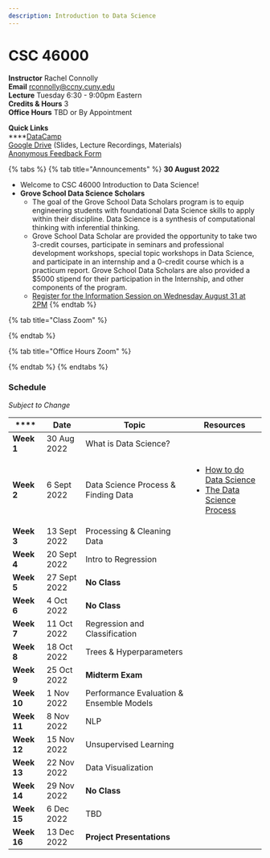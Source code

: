 ```yaml
---
description: Introduction to Data Science
---
```


# CSC 46000

**Instructor** Rachel Connolly\
**Email** rconnolly@ccny.cuny.edu\
**Lecture** Tuesday 6:30 - 9:00pm Eastern\
**Credits & Hours** 3\
**Office Hours** TBD or By Appointment

**Quick Links**\
****[DataCamp ](https://learn.datacamp.com/)\
[Google Drive](https://drive.google.com/drive/folders/1x\_iors9E6GqQ\_8HsaTa9qDXIq1JAU0vx?usp=sharing) (Slides, Lecture Recordings, Materials)\
[Anonymous Feedback Form](https://docs.google.com/forms/d/e/1FAIpQLSf0jMcfPN6sDBLcL5zs31Lfw0lRoVJs2LG8YvlJGrC\_PTy5xg/viewform)

{% tabs %}
{% tab title="Announcements" %}
**30 August 2022**

* Welcome to CSC 46000 Introduction to Data Science!
* **Grove School Data Science Scholars**
  * The goal of the Grove School Data Scholars program is to equip engineering students with foundational Data Science skills to apply within their discipline. Data Science is a synthesis of computational thinking with inferential thinking.&#x20;
  * Grove School Data Scholar are provided the opportunity to take two 3-credit courses, participate in seminars and professional development workshops, special topic workshops in Data Science, and participate in an internship and a 0-credit course which is a practicum report. Grove School Data Scholars are also provided a $5000 stipend for their participation in the Internship, and other components of the program.
  * [Register for the Information Session on Wednesday August 31  at 2PM](https://ccny.zoom.us/meeting/register/tZ0tfuquqj8rHd1hwtQDfMI8AfPPk3uVBDir)
{% endtab %}

{% tab title="Class Zoom" %}

{% endtab %}

{% tab title="Office Hours Zoom" %}

{% endtab %}
{% endtabs %}

### Schedule

_Subject to Change_

| ****        | **Date**     | **Topic**                                | **Resources**                                                                                                                                                                                                                                                                                                                      |
| ----------- | ------------ | ---------------------------------------- | ---------------------------------------------------------------------------------------------------------------------------------------------------------------------------------------------------------------------------------------------------------------------------------------------------------------------------------- |
| **Week 1**  | 30 Aug 2022  | What is Data Science?                    |                                                                                                                                                                                                                                                                                                                                    |
| **Week 2**  | 6 Sept 2022  | Data Science Process & Finding Data      | <ul><li><a href="https://docs.microsoft.com/en-us/archive/blogs/machinelearning/how-to-do-data-science">How to do Data Science</a></li><li><a href="https://medium.springboard.com/the-data-science-process-the-complete-laymans-guide-to-what-a-data-scientist-actually-does-ca3e166b7c67">The Data Science Process</a></li></ul> |
| **Week 3**  | 13 Sept 2022 | Processing & Cleaning Data               |                                                                                                                                                                                                                                                                                                                                    |
| **Week 4**  | 20 Sept 2022 | Intro to Regression                      |                                                                                                                                                                                                                                                                                                                                    |
| **Week 5**  | 27 Sept 2022 | **No Class**                             |                                                                                                                                                                                                                                                                                                                                    |
| **Week 6**  | 4 Oct 2022   | **No Class**                             |                                                                                                                                                                                                                                                                                                                                    |
| **Week 7**  | 11 Oct 2022  | Regression and Classification            |                                                                                                                                                                                                                                                                                                                                    |
| **Week 8**  | 18 Oct 2022  | Trees & Hyperparameters                  |                                                                                                                                                                                                                                                                                                                                    |
| **Week 9**  | 25 Oct 2022  | **Midterm Exam**                         |                                                                                                                                                                                                                                                                                                                                    |
| **Week 10** | 1 Nov 2022   | Performance Evaluation & Ensemble Models |                                                                                                                                                                                                                                                                                                                                    |
| **Week 11** | 8 Nov 2022   | NLP                                      |                                                                                                                                                                                                                                                                                                                                    |
| **Week 12** | 15 Nov 2022  | Unsupervised Learning                    |                                                                                                                                                                                                                                                                                                                                    |
| **Week 13** | 22 Nov 2022  | Data Visualization                       |                                                                                                                                                                                                                                                                                                                                    |
| **Week 14** | 29 Nov 2022  | **No Class**                             |                                                                                                                                                                                                                                                                                                                                    |
| **Week 15** | 6 Dec 2022   | TBD                                      |                                                                                                                                                                                                                                                                                                                                    |
| **Week 16** | 13 Dec 2022  | **Project Presentations**                |                                                                                                                                                                                                                                                                                                                                    |

###
